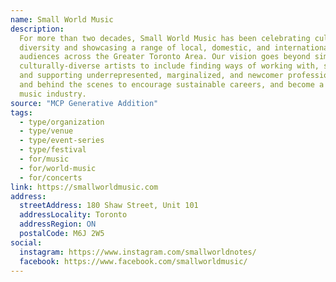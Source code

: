 ```yaml
---
name: Small World Music
description:
  For more than two decades, Small World Music has been celebrating cultural
  diversity and showcasing a range of local, domestic, and international talent to
  audiences across the Greater Toronto Area. Our vision goes beyond simply presenting
  culturally-diverse artists to include finding ways of working with, showcasing,
  and supporting underrepresented, marginalized, and newcomer professionals onstage
  and behind the scenes to encourage sustainable careers, and become a leader in the
  music industry.
source: "MCP Generative Addition"
tags:
  - type/organization
  - type/venue
  - type/event-series
  - type/festival
  - for/music
  - for/world-music
  - for/concerts
link: https://smallworldmusic.com
address:
  streetAddress: 180 Shaw Street, Unit 101
  addressLocality: Toronto
  addressRegion: ON
  postalCode: M6J 2W5
social:
  instagram: https://www.instagram.com/smallworldnotes/
  facebook: https://www.facebook.com/smallworldmusic/
---
```

